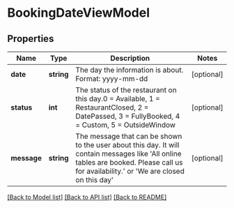 # BookingDateViewModel

## Properties
Name | Type | Description | Notes
------------ | ------------- | ------------- | -------------
**date** | **string** | The day the information is about. Format: yyyy-mm-dd | [optional] 
**status** | **int** | The status of the restaurant on this day.0 &#x3D; Available, 1 &#x3D; RestaurantClosed, 2 &#x3D; DatePassed, 3 &#x3D; FullyBooked, 4 &#x3D; Custom, 5 &#x3D; OutsideWindow | [optional] 
**message** | **string** | The message that can be shown to the user about this day.  It will contain messages like &#x27;All online tables are booked. Please call us for availability.&#x27; or &#x27;We are closed on this day&#x27; | [optional] 

[[Back to Model list]](../../README.md#documentation-for-models) [[Back to API list]](../../README.md#documentation-for-api-endpoints) [[Back to README]](../../README.md)

